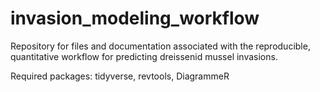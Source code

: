 # invasion_modeling_workflow
Repository for files and documentation associated with the reproducible, quantitative workflow for predicting dreissenid mussel invasions.

Required packages: tidyverse, revtools, DiagrammeR
